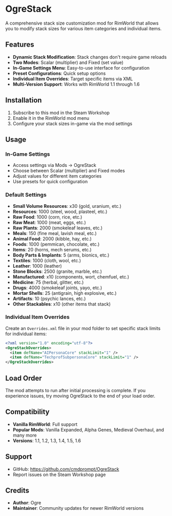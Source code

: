 # OgreStack

A comprehensive stack size customization mod for RimWorld that allows you to modify stack sizes for various item categories and individual items.

## Features

- **Dynamic Stack Modification**: Stack changes don't require game reloads
- **Two Modes**: Scalar (multiplier) and Fixed (set value)
- **In-Game Settings Menu**: Easy-to-use interface for configuration
- **Preset Configurations**: Quick setup options
- **Individual Item Overrides**: Target specific items via XML
- **Multi-Version Support**: Works with RimWorld 1.1 through 1.6

## Installation

1. Subscribe to this mod in the Steam Workshop
2. Enable it in the RimWorld mod menu
3. Configure your stack sizes in-game via the mod settings

## Usage

### In-Game Settings
- Access settings via Mods → OgreStack
- Choose between Scalar (multiplier) and Fixed modes
- Adjust values for different item categories
- Use presets for quick configuration

### Default Settings
- **Small Volume Resources**: x30 (gold, uranium, etc.)
- **Resources**: 1000 (steel, wood, plasteel, etc.)
- **Raw Food**: 1000 (corn, rice, etc.)
- **Raw Meat**: 1000 (meat, eggs, etc.)
- **Raw Plants**: 2000 (smokeleaf leaves, etc.)
- **Meals**: 150 (fine meal, lavish meal, etc.)
- **Animal Food**: 2000 (kibble, hay, etc.)
- **Foods**: 1000 (pemmican, chocolate, etc.)
- **Items**: 20 (horns, mech serums, etc.)
- **Body Parts & Implants**: 5 (arms, bionics, etc.)
- **Textiles**: 1000 (cloth, wool, etc.)
- **Leather**: 1000 (leather)
- **Stone Blocks**: 2500 (granite, marble, etc.)
- **Manufactured**: x10 (components, wort, chemfuel, etc.)
- **Medicine**: 75 (herbal, glitter, etc.)
- **Drugs**: 4000 (smokeleaf joints, yayo, etc.)
- **Mortar Shells**: 25 (antigrain, high explosive, etc.)
- **Artifacts**: 10 (psychic lances, etc.)
- **Other Stackables**: x10 (other items that stack)

### Individual Item Overrides
Create an `Overrides.xml` file in your mod folder to set specific stack limits for individual items:

```xml
<?xml version="1.0" encoding="utf-8"?>
<OgreStackOverrides>
  <item defName="AIPersonaCore" stackLimit="1" />
  <item defName="TechprofSubpersonaCore" stackLimit="1" />
</OgreStackOverrides>
```

## Load Order
The mod attempts to run after initial processing is complete. If you experience issues, try moving OgreStack to the end of your load order.

## Compatibility
- **Vanilla RimWorld**: Full support
- **Popular Mods**: Vanilla Expanded, Alpha Genes, Medieval Overhaul, and many more
- **Versions**: 1.1, 1.2, 1.3, 1.4, 1.5, 1.6

## Support
- GitHub: https://github.com/cmdprompt/OgreStack
- Report issues on the Steam Workshop page

## Credits
- **Author**: Ogre
- **Maintainer**: Community updates for newer RimWorld versions 